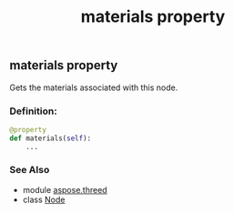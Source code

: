 ﻿---
title: materials property
second_title: Aspose.3D for Python via .NET API References
description: 
type: docs
weight: 230
url: /python-net/aspose.threed/node/materials/
is_root: false
---

## materials property


Gets the materials associated with this node.
### Definition:
```python
@property
def materials(self):
    ...
```

### See Also
* module [aspose.threed](../../)
* class [Node](/3d/python-net/aspose.threed/node)
